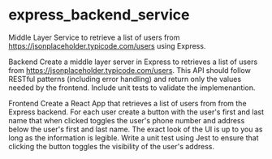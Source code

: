# express_backend_service
Middle Layer Service to retrieve a list of users from https://jsonplaceholder.typicode.com/users using Express.

Backend
Create a middle layer server in Express to retrieves a list of users from https://jsonplaceholder.typicode.com/users.
This API should follow RESTful patterns (including error handling) and return only the values needed by the frontend.
Include unit tests to validate the implemenantion.

Frontend
Create a React App that retrieves a list of users from from the Express backend.
For each user create a button with the user's first and last name that when clicked toggles the user's phone number and address below the user's first and last name. 
The exact look of the UI is up to you as long as the information is legible. Write a unit test using Jest to ensure that clicking the button toggles the visibility of the user's address.
